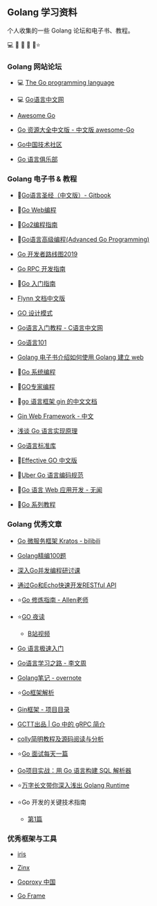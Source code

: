 ## Golang 学习资料

个人收集的一些 Golang 论坛和电子书、教程。

💻 📗 📘 📙 📌⭐



### Golang 网站论坛

- 💻 [The Go programming language](https://golang.org/)

- 💻 [Go语言中文网](https://studygolang.com/)

- [Awesome Go](https://awesome-go.com/)
- [Go 资源大全中文版 - 中文版 awesome-Go]([https://github.com/jobbole/awesome-go-cn)
- [Go中国技术社区](https://gocn.vip/)
- [Go 语言俱乐部](https://golangclub.com/)



### Golang 电子书 & 教程

- 📘[Go语言圣经（中文版）- Gitbook](https://docs.hundan.org/gopl-zh/)

- 📘[Go Web编程](https://www.w3cschool.cn/yqbmht/)

- 📘[Go2编程指南](https://chai2010.cn/go2-book/)

- 📘[Go语言高级编程(Advanced Go Programming)](https://chai2010.cn/advanced-go-programming-book/)

- [Go 开发者路线图2019](https://github.com/Quorafind/golang-developer-roadmap-cn) 
- [Go RPC 开发指南](https://doc.rpcx.io/#go-rpc-%E5%BC%80%E5%8F%91%E6%8C%87%E5%8D%97)
- 📙[Go 入门指南](https://github.com/Unknwon/the-way-to-go_ZH_CN)

- [Flynn 文档中文版](http://flynn.mydoc.io/?t=54133)
- [GO 设计模式](http://tmrts.com/go-patterns/)  

- [Go语言入门教程 - C语言中文网](http://c.biancheng.net/golang/)
- [Go语言101](https://gfw.go101.org/article/101.html)

- [Golang 电子书介绍如何使用 Golang 建立 web](https://github.com/astaxie/build-web-application-with-golang/blob/master/zh/preface.md)

- 📙[Go 系统编程](https://astaxie.gitbooks.io/go-system-programming/content/zh/index.html)

- 📙[GO专家编程](https://github.com/RainbowMango/GoExpertProgramming)

- 📗[go 语言框架 gin 的中文文档](https://github.com/skyhee/gin-doc-cn)
- [ Gin Web Framework - 中文](https://gin-gonic.com/zh-cn/)
-   [浅谈 Go 语言实现原理](https://draveness.me/golang/)

- [Go语言标准库](https://books.studygolang.com/The-Golang-Standard-Library-by-Example/)
- 📙[Effective GO 中文版](https://www.kancloud.cn/kancloud/effective/72199)
- 📙[Uber Go 语言编码规范](https://github.com/xxjwxc/uber_go_guide_cn)
- 📌[Go 语言 Web 应用开发 - 无闻](https://studygolang.com/subject/479)
- 📌[Go 系列教程](https://studygolang.com/subject/2)





### Golang 优秀文章

- [Go 微服务框架 Kratos - bilibili](https://github.com/bilibili/kratos)

- [Golang精编100题](https://blog.csdn.net/itcastcpp/article/details/80462619)

- [深入Go并发编程研讨课](https://github.com/smallnest/dive-to-gosync-workshop)
- [通过Go和Echo快速开发RESTful API](https://github.com/hyacinthus/restdemo)

- ⭐[Go 修炼指南 - Allen老师](https://allen.blog.csdn.net/article/details/79269449)

- ⭐[GO 夜读](https://github.com/developer-learning/night-reading-go)
  - [B站视频](https://space.bilibili.com/326749661)

- [Go 语言极速入门](https://www.cnblogs.com/java-zhao/p/9942311.html)

- [Go语言学习之路 - 李文周](https://www.liwenzhou.com/posts/Go/go_menu/)

- [Golang笔记 - overnote](https://github.com/overnote/over-golang)

- ⭐[Go框架解析](http://tigerb.cn/2019/07/06/go-gin/)

- [Gin框架 - 项目目录](https://mp.weixin.qq.com/s/R1hLZFEmH_FVoGH3Sohz0g)

- [GCTT出品 | Go 中的 gRPC 简介](https://mp.weixin.qq.com/s/KRzfUqP_4kd7Uo-xAw29NA)

- [colly简明教程及源码阅读与分析](https://jiajunhuang.com/articles/2019_08_31-go_colly.md.html?from=groupmessage)

- ⭐[Go 面试每天一篇](https://mp.weixin.qq.com/s/rEXhrAqEOg9Ja4wYomOsGw)

- [Go项目实战：用 Go 语言构建 SQL 解析器](https://mp.weixin.qq.com/s/ROo168oOSkZon_EE0kEbAw)

- ⭐[万字长文带你深入浅出 Golang Runtime](https://mp.weixin.qq.com/s/gTb9p0WpJ37M5_k9e6xUiQ)

- ⭐Go 开发的关键技术指南
    - [第1篇](https://mp.weixin.qq.com/s/tXL_vXqIvHqafuwyGMofVw)



### 优秀框架与工具

- [iris](https://github.com/kataras/iris) 

- [Zinx](https://www.jianshu.com/p/23d07c0a28e5)
- [Goproxy 中国](https://github.com/goproxy/goproxy.cn/blob/master/README.zh-CN.md)
- [Go Frame](https://goframe.org/index)

